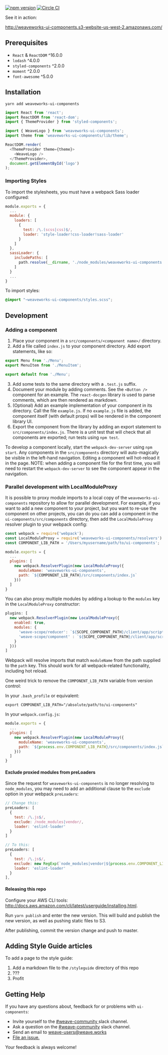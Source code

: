 [![npm version](https://badge.fury.io/js/weaveworks-ui-components.svg)](https://badge.fury.io/js/weaveworks-ui-components)
[![Circle CI](https://circleci.com/gh/weaveworks/ui-components/tree/master.svg?style=shield)](https://circleci.com/gh/weaveworks/ui-components/tree/master)

See it in action:

http://weaveworks-ui-components.s3-website-us-west-2.amazonaws.com/

## Prerequisites
* `React` & `ReactDOM` ^16.0.0
* `lodash` ^4.0.0
* `styled-components` ^2.0.0
* `moment` ^2.0.0
* `font-awesome` ^5.0.0

## Installation
`yarn add weaveworks-ui-components`

```javascript
import React from 'react';
import ReactDOM from 'react-dom';
import { ThemeProvider } from 'styled-components';

import { WeaveLogo } from 'weaveworks-ui-components';
import theme from 'weaveworks-ui-components/lib/theme';

ReactDOM.render(
  <ThemeProvider theme={theme}>
    <WeaveLogo />
  </ThemeProvider>,
  document.getElementById('logo')
);
```

### Importing Styles
To import the stylesheets, you must have a webpack Sass loader configured:
```javascript
module.exports = {
  ...
  module: {
    loaders: [
      {
        test: /\.(scss|css)$/,
        loader: 'style-loader!css-loader!sass-loader'
      }
    ]
  },
  sassLoader: {
    includePaths: [
      path.resolve(__dirname, './node_modules/weaveworks-ui-components')
    ]
  }
  ...
}
```

To import styles:
```css
@import "~weaveworks-ui-components/styles.scss";
```
## Development
### Adding a component

1. Place your component in a `src/components/<component name>/` directory.
2. Add a file called `index.js` to your component directory. Add export statements, like so:
  ```javascript
  export Menu from './Menu';
  export MenuItem from './MenuItem';

  export default from './Menu';
  ```
3. Add some tests to the same directory with a `.test.js` suffix.
4. Document your module by adding comments. See the `<Button />` component for an example. The `react-docgen` library is used to parse comments, which are then rendered as markdown.
5. (Optional) Add an example implementation of your component in its directory. Call the file `example.js`. If no `example.js` file is added, the component itself (with default props) will be rendered in the component library UI.
6. Export the component from the library by adding an export statement to `src/components/index.js`. There is a unit test that will check that all components are exported; run tests using `npm test`.

To develop a component locally, start the `webpack-dev-server` using `npm start`. Any components in the `src/components` directory will auto-magically be visible in the left-hand navigation. Editing a component will hot-reload it in the page. NOTE: when adding a component file for the first time, you will need to restart the `webpack-dev-server` to see the component appear in the navigation.

### Parallel development with LocalModuleProxy
It is possible to proxy module imports to a local copy of the `weaveworks-ui-components` repository to allow for parallel development. For example, if you want to add a new component to your project, but you want to re-use the component on other projects, you can do you can add a component in the `ui-components/src/components` directory, then add the `LocalModuleProxy` resolver plugin to your webpack config:

```javascript
const webpack = require('webpack');
const LocalModuleProxy = require('weaveworks-ui-components/resolvers').LocalModuleProxy;
const COMPONENT_LIB_PATH = '/Users/myusername/path/to/ui-components';

module.exports = {
  ...
  plugins: [
    new webpack.ResolverPlugin(new LocalModuleProxy({
      moduleName: 'weaveworks-ui-components',
      path: `${COMPONENT_LIB_PATH}/src/components/index.js`
    }))
  ]
}
```

You can also proxy multiple modules by adding a lookup to the `modules` key in the `LocalModuleProxy` constructor:

```javascript
plugins: [
  new webpack.ResolverPlugin(new LocalModuleProxy({
    enabled: true,
    modules: {
      'weave-scope/reducer': `${SCOPE_COMPONENT_PATH}/client/app/scripts/reducers/root.js`,
      'weave-scope/component' : `${SCOPE_COMPONENT_PATH}/client/app/scripts/components/app.js`
    }
  }))
]
```

Webpack will resolve imports that match `moduleName` from the path supplied to the `path` key. This should work for all webpack-related functionality, including hot reload.

One weird trick to remove the `COMPONENT_LIB_PATH` variable from version control:

In your `.bash_profile` or equivalent:
```
export COMPONENT_LIB_PATH="/absolute/path/to/ui-components"
```
In your `webpack.config.js`:
```javascript
module.exports = {
  ...
  plugins: [
    new webpack.ResolverPlugin(new LocalModuleProxy({
      moduleName: 'weaveworks-ui-components',
      path: `${process.env.COMPONENT_LIB_PATH}/src/components/index.js`
    }))
  ]
}
```

#### Exclude proxied modules from preLoaders
Since the request for `weaveworks-ui-components` is no longer resolving to `node_modules`, you may need to add an additional clause to the `exclude` option in your webpack `preLoaders`:
```javascript
// Change this:
preLoaders: [
  {
    test: /\.js$/,
    exclude: /node_modules|vendor/,
    loader: 'eslint-loader'
  }
]

// To this:
preLoaders: [
  {
    test: /\.js$/,
    exclude: new RegExp(`node_modules|vendor|${process.env.COMPONENT_LIB_PATH}`),
    loader: 'eslint-loader'
  }
],
```

#### Releasing this repo
Configure your AWS CLI tools: http://docs.aws.amazon.com/cli/latest/userguide/installing.html.

Run `yarn publish` and enter the new version. This will build and publish the new version, as well as pushing static files to S3.

After publishing, commit the version change and push to master.

## Adding Style Guide articles
To add a page to the style guide:

1. Add a markdown file to the `/styleguide` directory of this repo
2. ???
3. Profit


## <a name="help"></a>Getting Help

If you have any questions about, feedback for or problems with `ui-components`:

- Invite yourself to the <a href="https://weaveworks.github.io/community-slack/" target="_blank"> #weave-community </a> slack channel.
- Ask a question on the <a href="https://weave-community.slack.com/messages/general/"> #weave-community</a> slack channel.
- Send an email to <a href="mailto:weave-users@weave.works">weave-users@weave.works</a>
- <a href="https://github.com/weaveworks/ui-components/issues/new">File an issue.</a>

Your feedback is always welcome!
